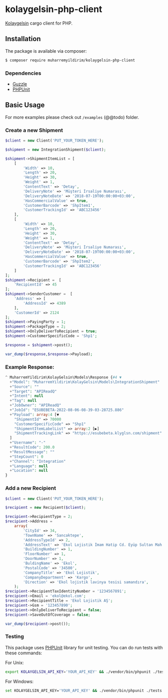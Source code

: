 # kolaygelsin-php-client

[Kolaygelsin](https://kolaygelsin.com/) cargo client for PHP.

## Installation

The package is available via composer:

```Bash
$ composer require muharremyildirim/kolaygelsin-php-client
```

### Dependencies

- [Guzzle](https://packagist.org/packages/guzzlehttp/guzzle)
- [PHPUnit](https://packagist.org/packages/phpunit/phpunit)

## Basic Usage

For more examples please check out `/examples` (@@todo) folder.

### Create a new Shipment

```php
$client = new Client('PUT_YOUR_TOKEN_HERE');

$shipment = new IntegrationShipment($client);

$shipment->ShipmentItemList = [
    [
        'Width' => 10,
        'Length' => 20,
        'Height' => 30,
        'Weight' => 1,
        'ContentText' => 'Detay',
        'DeliveryNote' => 'Müşteri İrsaliye Numarası',
        'DeliveryNoteDate' => '2018-07-19T00:00:00+03:00',
        'HasCommercialValue' => true,
        'CustomerBarcode' => 'ShpItem1',
        'CustomerTrackingId' => 'ABC123456'
    ],
    [
        'Width' => 10,
        'Length' => 20,
        'Height' => 30,
        'Weight' => 1,
        'ContentText' => 'Detay',
        'DeliveryNote' => 'Müşteri İrsaliye Numarası',
        'DeliveryNoteDate' => '2018-07-19T00:00:00+03:00',
        'HasCommercialValue' => true,
        'CustomerBarcode' => 'ShpItem2',
        'CustomerTrackingId' => 'ABC123456'
    ]
];
$shipment->Recipient =  [
    'RecipientId' => 45
];
$shipment->SenderCustomer =  [
    'Address' => [
        'AddressId' => 4389
    ],
    'CustomerId' => 2124
];
$shipment->PayingParty = 1;
$shipment->PackageType = 2;
$shipment->OnlyDeliverToRecipient = true;
$shipment->CustomerSpecificCode = 'Shp1';

$response = $shipment->post();

var_dump($response,$response->Payload);
```

### Example Response:

```php
^ MuharremYildirim\KolayGelsin\Models\Response {#4 ▼
  +"Model": "MuharremYildirim\KolayGelsin\Models\IntegrationShipment"
  +"Source": ""
  +"Target": "APIReadQ"
  +"Intent": null
  +"Tag": null
  +"JobOwner": "APIReadQ"
  +"JobId": "ESUBEBETA-2022-08-06-08-39-03-28725.886"
  +"Payload": array:4 [▼
    "ShipmentId" => 70000
    "CustomerSpecificCode" => "Shp1"
    "ShipmentItemLabelList" => array:2 [▶]
    "ShipmentTrackingLink" => "https://esubebeta.klyglsn.com/shipment"
  ]
  +"Username": "-"
  +"ResultCode": 200.0
  +"ResultMessage": ""
  +"StepCount": 0
  +"Channel": "Integration"
  +"Language": null
  +"Location": null
}
```

### Add a new Recipient

```php
$client = new Client('PUT_YOUR_TOKEN_HERE');

$recipient = new Recipient($client);

$recipient->RecipientType = 2;
$recipient->Address =
    array(
        'CityId' => 34,
        'TownName' => 'Sancaktepe',
        'AddressTypeId' => 2,
        'AddressText' => 'Ekol Lojistik İmam Hatip Cd. Eyüp Sultan Mah. Sancaktepe İstanbul',
        'BuildingNumber' => 1,
        'FloorNumber' => 1,
        'DoorNumber' => 1,
        'BuldingName' => 'Ekol',
        'PostalCode' => '34500',
        'CompanyTitle' => 'Ekol Lojistik',
        'CompanyDepartment' => 'Kargo',
        'Direction' => 'Ekol lojistik lavinya tesisi samandıra',
    );
$recipient->RecipientTaxIdentityNumber = '1234567891';
$recipient->Email = 'ekol@ekol.com';
$recipient->RecipientTitle = 'Ekol Lojistik AŞ';
$recipient->Gsm = '123457890';
$recipient->OnlyDeliverToRecipient = false;
$recipient->SaveOutOfCoverage = false;

var_dump($recipient->post());
```

### Testing

This package uses [PHPUnit](https://packagist.org/packages/phpunit/phpunit) library for unit testing. You can do run tests with these commands:

For Unix:

```bash
export KOLAYGELSIN_API_KEY='YOUR_API_KEY' && ./vendor/bin/phpunit ./tests
```

For Windows:

```bash
set KOLAYGELSIN_API_KEY='YOUR_API_KEY' && ./vendor/bin/phpunit ./tests
```
